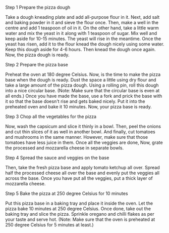 Step 1 Prepare the pizza dough

Take a dough kneading plate and add all-purpose flour in it. Next, add salt and baking powder in it and sieve the flour once. Then, make a well in the centre and add 1 teaspoon of oil in it. On the other hand, take a little warm water and mix the yeast in it along with 1 teaspoon of sugar. Mix well and keep aside for 10-15 minutes. The yeast will rise in the meantime. Once the yeast has risen, add it to the flour knead the dough nicely using some water. Keep this dough aside for 4-6 hours. Then knead the dough once again. Now, the pizza dough is ready.

Step 2 Prepare the pizza base

Preheat the oven at 180 degree Celsius. Now, is the time to make the pizza base when the dough is ready. Dust the space a little using dry flour and take a large amount of the pizza dough. Using a rolling pin, roll this dough into a nice circular base. (Note: Make sure that the circular base is even at all ends.) Once you have made the base, use a fork and prick the base with it so that the base doesn't rise and gets baked nicely. Put it into the preheated oven and bake it 10 minutes. Now, your pizza base is ready.

Step 3 Chop all the vegetables for the pizza

Now, wash the capsicum and slice it thinly in a bowl. Then, peel the onions and cut thin slices of it as well in another bowl. And finally, cut tomatoes and mushrooms in the same manner. However, make sure that those tomatoes have less juice in them. Once all the veggies are done, Now, grate the processed and mozzarella cheese in separate bowls.

Step 4 Spread the sauce and veggies on the base

Then, take the fresh pizza base and apply tomato ketchup all over. Spread half the processed cheese all over the base and evenly put the veggies all across the base. Once you have put all the veggies, put a thick layer of mozzarella cheese.

Step 5 Bake the pizza at 250 degree Celsius for 10 minutes

Put this pizza base in a baking tray and place it inside the oven. Let the pizza bake 10 minutes at 250 degree Celsius. Once done, take out the baking tray and slice the pizza. Sprinkle oregano and chilli flakes as per your taste and serve hot. (Note: Make sure that the oven is preheated at 250 degree Celsius for 5 minutes at least.)